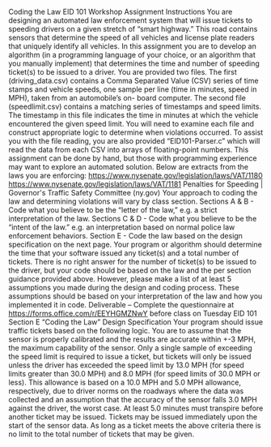 
Coding the Law
EID 101 Workshop Assignment
Instructions
You are designing an automated law enforcement system that will issue tickets to
speeding drivers on a given stretch of “smart highway.” This road contains sensors that
determine the speed of all vehicles and license plate readers that uniquely identify all vehicles.
In this assignment you are to develop an algorithm (in a programming language of your
choice, or an algorithm that you manually implement) that determines the time and number of
speeding ticket(s) to be issued to a driver. You are provided two files. The first
(driving_data.csv) contains a Comma Separated Value (CSV) series of time stamps and vehicle
speeds, one sample per line (time in minutes, speed in MPH), taken from an automobile’s on-
board computer. The second file (speedlimit.csv) contains a matching series of timestamps and
speed limits. The timestamp in this file indicates the time in minutes at which the vehicle
encountered the given speed limit. You will need to examine each file and construct appropriate
logic to determine when violations occurred. To assist you with the file reading, you are also
provided “EID101-Parser.c” which will read the data from each CSV into arrays of floating-point
numbers. This assignment can be done by hand, but those with programming experience may
want to explore an automated solution.
Below are extracts from the laws you are enforcing:
https://www.nysenate.gov/legislation/laws/VAT/1180
https://www.nysenate.gov/legislation/laws/VAT/1181
Penalties for Speeding | Governor's Traffic Safety Committee (ny.gov)
Your approach to coding the law and determining violations will vary by class section.
Sections A & B - Code what you believe to be the “letter of the law,” e.g. a strict interpretation
of the law.
Sections C & D - Code what you believe to be the “intent of the law.” e.g. an interpretation
based on normal police law enforcement behaviors.
Section E - Code the law based on the design specification on the next page.
Your program or algorithm should determine the time that your software issued any ticket(s) and
a total number of tickets.
There is no right answer for the number of ticket(s) to be issued to the driver, but your code
should be based on the law and the per section guidance provided above. However, please
make a list of at least 5 assumptions you made during the design and coding process. These
assumptions should be based on your interpretation of the law and how you implemented it in
code.
Deliverable – Complete the questionnaire at https://forms.office.com/r/EEYHGMZNwY
before class on Tuesday
EID 101 Section E
“Coding the Law” Design Specification
Your program should issue traffic tickets based on the following logic. You are to
assume that the sensor is properly calibrated and the results are accurate within +-3
MPH, the maximum capability of the sensor. Only a single sample of exceeding the
speed limit is required to issue a ticket, but tickets will only be issued unless the driver
has exceeded the speed limit by 13.0 MPH (for speed limits greater than 30.0 MPH) and
8.0 MPH (for speed limits of 30.0 MPH or less). This allowance is based on a 10.0 MPH
and 5.0 MPH allowance, respectively, due to driver norms on the roadways where the
data was collected and an assumption that the accuracy of the sensor falls 3.0 MPH
against the driver, the worst case. At least 5.0 minutes must transpire before another
ticket may be issued. Tickets may be issued immediately upon the start of the sensor
data. As long as a ticket meets the above criteria there is no limit to the total number of
tickets that may be given.
